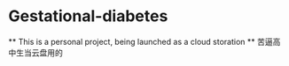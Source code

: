 # Gestational-diabetes
** This is a personal project, being launched as a cloud storation
** 苦逼高中生当云盘用的
